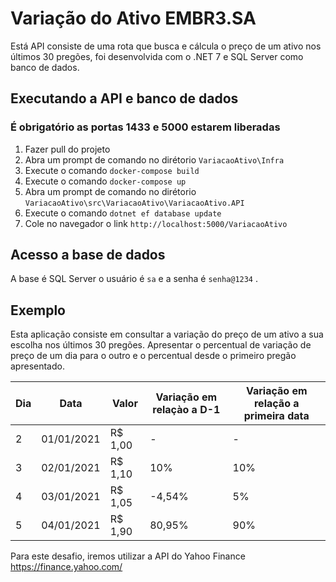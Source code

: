 # Variação do Ativo EMBR3.SA

Está API consiste de uma rota que busca e cálcula o preço de um ativo nos últimos 30 pregões, foi desenvolvida com o .NET 7 e SQL Server como banco de dados.

## Executando a API e banco de dados

### É obrigatório as portas 1433 e 5000 estarem liberadas

1. Fazer pull do projeto
2. Abra um prompt de comando no dirétorio `VariacaoAtivo\Infra`
3. Execute o comando `docker-compose build` 
4. Execute o comando `docker-compose up` 
4. Abra um prompt de comando no dirétorio `VariacaoAtivo\src\VariacaoAtivo\VariacaoAtivo.API`
5. Execute o comando `dotnet ef database update`
6. Cole no navegador o link `http://localhost:5000/VariacaoAtivo`

## Acesso a base de dados

A base é SQL Server o usuário é `sa` e a senha é `senha@1234` .

## Exemplo

Esta aplicação consiste em consultar a variação do preço de um ativo a sua escolha nos últimos 30 pregões. Apresentar o percentual de variação de preço de um dia para o outro e o percentual desde o primeiro pregão apresentado.

| Dia   | Data          |  Valor    | Variação em relaçào a D-1     | Variação em relação a primeira data
|-      | -             | -         | -                             | - 
|2      |  01/01/2021   |  R$ 1,00  | -                             | -
|3      |  02/01/2021   |  R$ 1,10  | 10%                           | 10%
|4      |  03/01/2021   |  R$ 1,05  | -4,54%                        | 5%
|5      |  04/01/2021   |  R$ 1,90  | 80,95%                        | 90%

Para este desafio, iremos utilizar a API do Yahoo Finance https://finance.yahoo.com/ 

